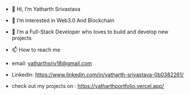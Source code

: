 - 👋 Hi, I’m Yatharth Srivastava
- 👀 I’m interested in Web3.0 And Blockchain
- 🌱 I’m a Full-Stack Developer who loves to build and develop new projects

- 📫 How to reach me
-  email: yatharthsriv18@gmail.com
-   Linkedin: https://www.linkedin.com/in/yatharth-srivastava-0b0382261/
- check out my projects on : https://yatharthportfolio.vercel.app/


<!---
YATHARTH-Sriv/YATHARTH-Sriv is a ✨ special ✨ repository because its `README.md` (this file) appears on your GitHub profile.
You can click the Preview link to take a look at your changes.
--->

